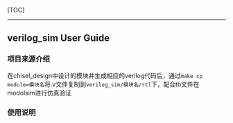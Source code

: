 [TOC]

------



## verilog_sim User Guide

### 项目来源介绍

在chisel_design中设计的模块并生成相应的verilog代码后，通过`make cp module=模块名`将.v文件复制到`verilog_sim/模块名/rtl`下，配合tb文件在modolsim进行仿真验证



### 使用说明



